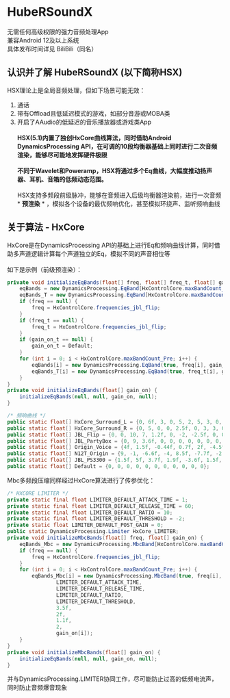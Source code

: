 # HubeRSoundX
无需任何高级权限的强力音频处理App<br>
兼容Android 12及以上系统<br>
具体发布时间详见 BiliBili（同名）
## 认识并了解 HubeRSoundX (以下简称HSX)
HSX理论上是全局音频处理，但如下场景可能无效：<br>
1. 通话<br>
2. 带有Offload且低延迟模式的游戏，如部分音游或MOBA类<br>
3. 开启了AAudio的低延迟的音乐播放器或游戏类App<br><br>
**HSX(5.1)内置了独创HxCore曲线算法，同时借助Android DynamicsProcessing API，在可调的10段均衡器基础上同时进行二次音频渲染，能够尽可能地发挥硬件极限<br><br>
不同于Wavelet和Poweramp，HSX将通过多个Eq曲线，大幅度推动扬声器、耳机、音箱的低频动态范围。<br><br>**
HSX支持多频段前级脉冲，能够在音频进入后级均衡器渲染前，进行一次音频 * **预渲染** * ，模拟各个设备的最优频响优化，甚至模拟环绕声、监听频响曲线
## 关于算法 - HxCore
HxCore是在DynamicsProcessing API的基础上进行Eq和频响曲线计算，同时借助多声道逻辑计算每个声道独立的Eq，模拟不同的声音相位等<br><br>
如下是示例（前级预渲染）：
```java
private void initializeEqBands(float[] freq, float[] freq_t, float[] gain_on, float[] gain_on_t) {
    eqBands = new DynamicsProcessing.EqBand[HxControlCore.maxBandCount_Pre];
    eqBands_T = new DynamicsProcessing.EqBand[HxControlCore.maxBandCount_Pre];
    if (freq == null) {
        freq = HxControlCore.frequencies_jbl_flip;
    }
    if (freq_t == null) {
        freq_t = HxControlCore.frequencies_jbl_flip;
    }
    if (gain_on_t == null) {
        gain_on_t = Default;
    }
    for (int i = 0; i < HxControlCore.maxBandCount_Pre; i++) {
        eqBands[i] = new DynamicsProcessing.EqBand(true, freq[i], gain_on[i]);
        eqBands_T[i] = new DynamicsProcessing.EqBand(true, freq_t[i], gain_on_t[i]);
    }
}
private void initializeEqBands(float[] gain_on) {
    initializeEqBands(null, null, gain_on, null);
}
```
```java
/* 频响曲线 */
public static float[] HxCore_Surround_L = {0, 6f, 3, 0, 5, 2, 5, 3, 0, 0, 0};
public static float[] HxCore_Surround_R = {0, 5, 0, 0, 2.5f, 0, 3, 3, 0, 0, 0};
public static float[] JBL_Flip = {0, 0, 10, 7, 1.2f, 0, -2, -2.5f, 0, 0, 0};
public static float[] JBL_PartyBox = {0, 9, 3.6f, 0, 0, 0, 0, 0, 0, 0, 0};
public static float[] Origin_Voice = {4f, 1.5f, -0.44f, 0.7f, 2f, -4.5f, 0.2f, 1.7f, 3f, 0.8f, 0};
public static float[] N12T_Origin = {9, -1, -6.6f, -4, 8.5f, -7.7f, -2.35f, -6, 1, 1, 1};
public static float[] JBL_PS3300 = {1.5f, 5f, 3.7f, 1.9f, -3.6f, 1.5f, 3f, 1.9f, 1.75f, 1f, 0.6f};
public static float[] Default = {0, 0, 0, 0, 0, 0, 0, 0, 0, 0, 0};
```
Mbc多频段压缩同样经过HxCore算法进行了传参优化：
```java
/* HXCORE LIMITER */
private static final float LIMITER_DEFAULT_ATTACK_TIME = 1;
private static final float LIMITER_DEFAULT_RELEASE_TIME = 60;
private static final float LIMITER_DEFAULT_RATIO = 10;
private static final float LIMITER_DEFAULT_THRESHOLD = -2; 
private static float LIMITER_DEFAULT_POST_GAIN = 0;
public static DynamicsProcessing.Limiter HxCore_LIMITER;
private void initializeMbcBands(float[] freq, float[] gain_on) {
    eqBands_Mbc = new DynamicsProcessing.MbcBand[HxControlCore.maxBandCount_Pre];
    if (freq == null) {
        freq = HxControlCore.frequencies_jbl_flip;
    }
    for (int i = 0; i < HxControlCore.maxBandCount_Pre; i++) {
        eqBands_Mbc[i] = new DynamicsProcessing.MbcBand(true, freq[i],
                LIMITER_DEFAULT_ATTACK_TIME,
                LIMITER_DEFAULT_RELEASE_TIME,
                LIMITER_DEFAULT_RATIO,
                LIMITER_DEFAULT_THRESHOLD,
                3.5f,
                2f,
                1.1f,
                2,
                gain_on[i]);
    }
}
private void initializeMbcBands(float[] gain_on) {
    initializeEqBands(null, null, gain_on, null);
}
```
并与DynamicsProcessing.LIMITER协同工作，尽可能防止过高的低频电流声，同时防止音频爆音现象
